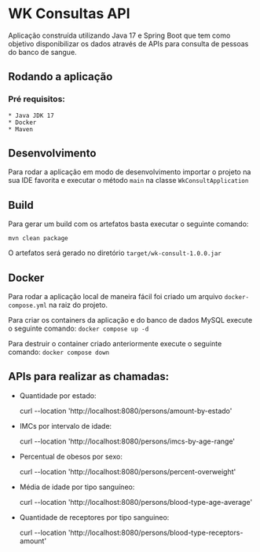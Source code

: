 # WK Consultas API

Aplicação construída utilizando Java 17 e Spring Boot que tem como objetivo disponibilizar os dados através de APIs para consulta de pessoas do banco de sangue.

## Rodando a aplicação

### Pré requisitos:
```text
* Java JDK 17
* Docker
* Maven
```

## Desenvolvimento

Para rodar a aplicação em modo de desenvolvimento importar o projeto na sua IDE favorita e executar o método `main` na classe `WkConsultApplication`

## Build

Para gerar um build com os artefatos basta executar o seguinte comando:

`mvn clean package`

O artefatos será gerado no diretório `target/wk-consult-1.0.0.jar`

## Docker

Para rodar a aplicação local de maneira fácil foi criado um arquivo `docker-compose.yml` na raiz do projeto.

Para criar os containers da aplicação e do banco de dados MySQL execute o seguinte comando:
`docker compose up -d`

Para destruir o container criado anteriormente execute o seguinte comando:
`docker compose down`

## APIs para realizar as chamadas:

- Quantidade por estado:

  curl --location 'http://localhost:8080/persons/amount-by-estado'


- IMCs por intervalo de idade:

  curl --location 'http://localhost:8080/persons/imcs-by-age-range'


- Percentual de obesos por sexo:

  curl --location 'http://localhost:8080/persons/percent-overweight'


- Média de idade por tipo sanguíneo:

  curl --location 'http://localhost:8080/persons/blood-type-age-average'


- Quantidade de receptores por tipo sanguineo:

  curl --location 'http://localhost:8080/persons/blood-type-receptors-amount'

